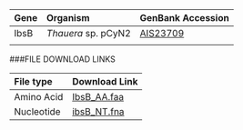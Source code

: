  Gene | Organism | GenBank Accession |
 :--- | :--- | :--- |
| IbsB | *Thauera* sp. pCyN2 | [AIS23709](http://www.ncbi.nlm.nih.gov/protein/AIS23709) |
| []() | | |

###FILE DOWNLOAD LINKS

 File type | Download Link |
 :--- | :---------- | 
| Amino Acid | [IbsB_AA.faa](amino_acid/IbsB_AA.faa) |
| Nucleotide | [ibsB_NT.fna](nucleotide/ibsB_NT.fna) |
